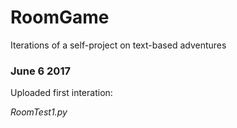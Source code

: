 # RoomGame
Iterations of a self-project on text-based adventures

### June 6 2017
Uploaded first interation:

*RoomTest1.py*
